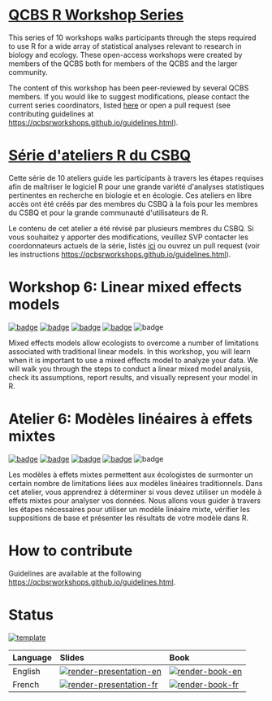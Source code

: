 # [QCBS R Workshop Series](https://wiki.qcbs.ca/r)

This series of 10 workshops walks participants through the steps required to use R for a wide array of statistical analyses relevant to research in biology and ecology. These open-access workshops were created by members of the QCBS both for members of the QCBS and the larger community.

The content of this workshop has been peer-reviewed by several QCBS members. If you would like to suggest modifications, please contact the current series coordinators, listed [here](https://wiki.qcbs.ca/r) or open a pull request (see contributing guidelines at <https://qcbsrworkshops.github.io/guidelines.html>).

# [Série d'ateliers R du CSBQ](https://wiki.qcbs.ca/r)

Cette série de 10 ateliers guide les participants à travers les étapes requises afin de maîtriser le logiciel R pour une grande variété d'analyses statistiques pertinentes en recherche en biologie et en écologie. Ces ateliers en libre accès ont été créés par des membres du CSBQ à la fois pour les membres du CSBQ et pour la grande communauté d'utilisateurs de R.

Le contenu de cet atelier a été révisé par plusieurs membres du CSBQ. Si vous souhaitez y apporter des modifications, veuillez SVP contacter les coordonnateurs actuels de la série, listés [ici](https://wiki.qcbs.ca/r) ou ouvrez un pull request (voir les instructions <https://qcbsrworkshops.github.io/guidelines.html>).

# Workshop 6: Linear mixed effects models

[![badge](https://img.shields.io/static/v1?style=flat-square&label=repo&message=dev&color=6f42c1&logo=github)](https://github.com/QCBSRworkshops/workshop06) [![badge](https://img.shields.io/static/v1?style=flat-square&label=wiki&message=06&logo=wikipedia)](https://wiki.qcbs.ca/r_workshop6) [![badge](https://img.shields.io/static/v1?style=flat-square&label=book&message=06&logo=LBRY)](https://qcbsrworkshops.github.io/workshop06/book-en/index.html) [![badge](https://img.shields.io/static/v1?style=flat-square&label=Slides&message=06&color=red&logo=html5)](https://qcbsrworkshops.github.io/workshop06/pres-en/workshop06-pres-en.html) ![badge](https://img.shields.io/static/v1?style=flat-square&label=script&message=06&color=2a50b8&logo=r)

Mixed effects models allow ecologists to overcome a number of limitations associated with traditional linear models. In this workshop, you will learn when it is important to use a mixed effects model to analyze your data. We will walk you through the steps to conduct a linear mixed model analysis, check its assumptions, report results, and visually represent your model in R.

# Atelier 6: Modèles linéaires à effets mixtes

[![badge](https://img.shields.io/static/v1?style=flat-square&label=repo&message=dev&color=6f42c1&logo=github)](https://github.com/QCBSRworkshops/workshop06) [![badge](https://img.shields.io/static/v1?style=flat-square&label=wiki&message=06&logo=wikipedia)](https://wiki.qcbs.ca/r_atelier6) [![badge](https://img.shields.io/static/v1?style=flat-square&label=livre&message=06)](https://qcbsrworkshops.github.io/workshop06/book-fr/index.html) [![badge](https://img.shields.io/static/v1?style=flat-square&label=Diapos&message=06&color=red&logo=html5)](https://qcbsrworkshops.github.io/workshop06/workshop06-fr/workshop06-fr.html) ![badge](https://img.shields.io/static/v1?style=flat-square&label=script&message=06&color=2a50b8&logo=r)

Les modèles à effets mixtes permettent aux écologistes de surmonter un certain nombre de limitations liées aux modèles linéaires traditionnels. Dans cet atelier, vous apprendrez à déterminer si vous devez utiliser un modèle à effets mixtes pour analyser vos données. Nous allons vous guider à travers les étapes nécessaires pour utiliser un modèle linéaire mixte, vérifier les suppositions de base et présenter les résultats de votre modèle dans R.

# How to contribute

Guidelines are available at the following <https://qcbsrworkshops.github.io/guidelines.html>.

# Status

[![template](https://github.com/QCBSRworkshops/workshop06/workflows/receive-from-template-and-dispatch-to-workflows/badge.svg)](https://github.com/QCBSRworkshops/workshop06/actions?query=workflow%3Areceive-from-template-and-dispatch-to-workflows)

Language | Slides                                                                                                                                                                                                             | Book
:------- | :----------------------------------------------------------------------------------------------------------------------------------------------------------------------------------------------------------------- | :-----------------------------------------------------------------------------------------------------------------------------------------------------------------------------------------
English  | [![render-presentation-en](https://github.com/QCBSRworkshops/workshop06/workflows/render-presentation-en/badge.svg)](https://github.com/QCBSRworkshops/workshop06/actions?query=workflow%3Arender-presentation-en) | [![render-book-en](https://github.com/QCBSRworkshops/workshop06/workflows/render-book-en/badge.svg)](https://github.com/QCBSRworkshops/workshop06/actions?query=workflow%3Arender-book-en)
French   | [![render-presentation-fr](https://github.com/QCBSRworkshops/workshop06/workflows/render-presentation-fr/badge.svg)](https://github.com/QCBSRworkshops/workshop06/actions?query=workflow%3Arender-presentation-fr) | [![render-book-fr](https://github.com/QCBSRworkshops/workshop06/workflows/render-book-fr/badge.svg)](https://github.com/QCBSRworkshops/workshop06/actions?query=workflow%3Arender-book-fr)
